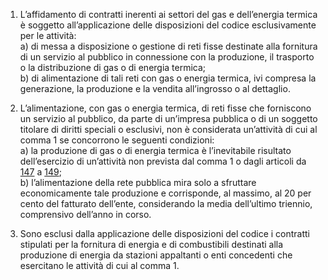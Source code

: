 1. L’affidamento di contratti inerenti ai settori del gas e dell’energia termica è soggetto all’applicazione delle disposizioni del codice esclusivamente per le attività: <br>a) di messa a disposizione o gestione di reti fisse destinate alla fornitura di un servizio al pubblico in connessione con la produzione, il trasporto o la distribuzione di gas o di energia termica; <br>b) di alimentazione di tali reti con gas o energia termica, ivi compresa la generazione, la produzione e la vendita all’ingrosso o al dettaglio. 

2. L’alimentazione, con gas o energia termica, di reti fisse che forniscono un servizio al pubblico, da parte di un’impresa pubblica o di un soggetto titolare di diritti speciali o esclusivi, non è considerata un’attività di cui al comma 1 se concorrono le seguenti condizioni: <br>a) la produzione di gas o di energia termica è l’inevitabile risultato dell’esercizio di un’attività non prevista dal comma 1 o dagli articoli da [147](/articolo-147/2) a [149](/articolo-149/1); <br>b) l’alimentazione della rete pubblica mira solo a sfruttare economicamente tale produzione e corrisponde, al massimo, al 20 per cento del fatturato dell’ente, considerando la media dell’ultimo triennio, comprensivo dell’anno in corso. 

3. Sono esclusi dalla applicazione delle disposizioni del codice i contratti stipulati per la fornitura di energia e di combustibili destinati alla produzione di energia da stazioni appaltanti o enti concedenti che esercitano le attività di cui al comma 1.
